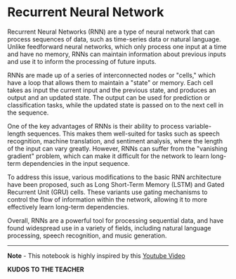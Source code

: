 # Recurrent Neural Network

Recurrent Neural Networks (RNN) are a type of neural network that can process sequences of data, such as time-series data or natural language. Unlike feedforward neural networks, which only process one input at a time and have no memory, RNNs can maintain information about previous inputs and use it to inform the processing of future inputs.

RNNs are made up of a series of interconnected nodes or "cells," which have a loop that allows them to maintain a "state" or memory. Each cell takes as input the current input and the previous state, and produces an output and an updated state. The output can be used for prediction or classification tasks, while the updated state is passed on to the next cell in the sequence.

One of the key advantages of RNNs is their ability to process variable-length sequences. This makes them well-suited for tasks such as speech recognition, machine translation, and sentiment analysis, where the length of the input can vary greatly. However, RNNs can suffer from the "vanishing gradient" problem, which can make it difficult for the network to learn long-term dependencies in the input sequence.

To address this issue, various modifications to the basic RNN architecture have been proposed, such as Long Short-Term Memory (LSTM) and Gated Recurrent Unit (GRU) cells. These variants use gating mechanisms to control the flow of information within the network, allowing it to more effectively learn long-term dependencies.

Overall, RNNs are a powerful tool for processing sequential data, and have found widespread use in a variety of fields, including natural language processing, speech recognition, and music generation.

****

**Note** - This notebook is highly inspired by this [Youtube Video](https://www.youtube.com/watch?v=4wuIOcD1LLI)


**KUDOS TO THE TEACHER**

